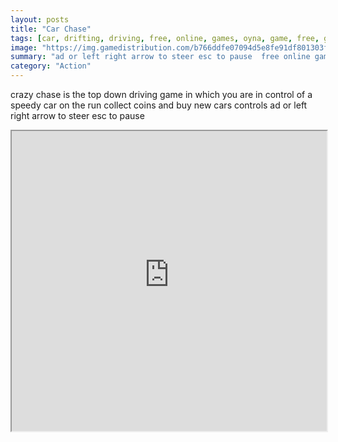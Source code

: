 ```yaml
---
layout: posts
title: "Car Chase"
tags: [car, drifting, driving, free, online, games, oyna, game, free, games, play, play, games]
image: "https://img.gamedistribution.com/b766ddfe07094d5e8fe91df801303fe1-1280x550.jpeg"
summary: "ad or left right arrow to steer esc to pause  free online games oyna game free games play play games"
category: "Action"
---
```


crazy chase is the top down driving game in which you are in control of a speedy car on the run collect coins and buy new cars controls ad or left right arrow to steer esc to pause

<iframe width="100%" height="480px;" src="https://html5.gamedistribution.com/b766ddfe07094d5e8fe91df801303fe1/"></iframe>